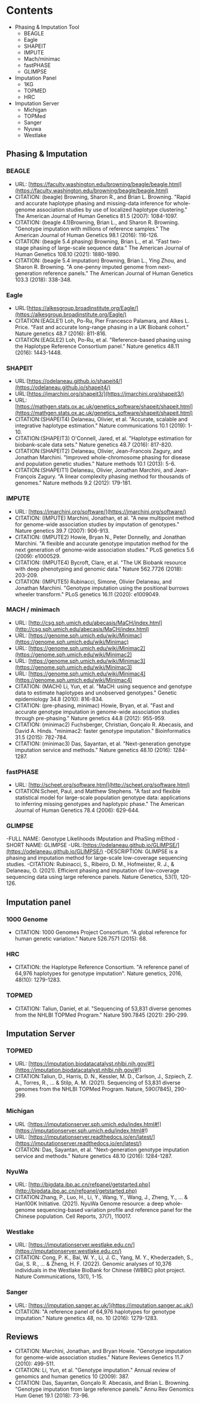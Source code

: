 # Contents
- Phasing & Imputation Tool
    - BEAGLE
    - Eagle
    - SHAPEIT
    - IMPUTE
    - Mach/minimac
    - fastPHASE
    - GLIMPSE
- Imputation Panel
    - 1KG
    - TOPMED
    - HRC
- Imputation Server
    - Michigan
    - TOPMed
    - Sanger
    - Nyuwa
    - Westlake

## Phasing & Imputation
### BEAGLE
- URL: [https://faculty.washington.edu/browning/beagle/beagle.html](https://faculty.washington.edu/browning/beagle/beagle.html)
- CITATION: (beagle) Browning, Sharon R., and Brian L. Browning. "Rapid and accurate haplotype phasing and missing-data inference for whole-genome association studies by use of localized haplotype clustering." The American Journal of Human Genetics 81.5 (2007): 1084-1097.
- CITATION: (beagle 4.1)Browning, Brian L., and Sharon R. Browning. "Genotype imputation with millions of reference samples." The American Journal of Human Genetics 98.1 (2016): 116-126.
- CITATION: (beagle 5.4 phasing) Browning, Brian L., et al. "Fast two-stage phasing of large-scale sequence data." The American Journal of Human Genetics 108.10 (2021): 1880-1890.
- CITATION: (beagle 5.4 imputation) Browning, Brian L., Ying Zhou, and Sharon R. Browning. "A one-penny imputed genome from next-generation reference panels." The American Journal of Human Genetics 103.3 (2018): 338-348.

### Eagle 
- URL:[https://alkesgroup.broadinstitute.org/Eagle/](https://alkesgroup.broadinstitute.org/Eagle/)
- CITATION:(EAGLE1) Loh, Po-Ru, Pier Francesco Palamara, and Alkes L. Price. "Fast and accurate long-range phasing in a UK Biobank cohort." Nature genetics 48.7 (2016): 811-816.
- CITATION:(EAGLE2) Loh, Po-Ru, et al. "Reference-based phasing using the Haplotype Reference Consortium panel." Nature genetics 48.11 (2016): 1443-1448.

### SHAPEIT
- URL:[https://odelaneau.github.io/shapeit4/](https://odelaneau.github.io/shapeit4/)
- URL:[https://jmarchini.org/shapeit3/](https://jmarchini.org/shapeit3/)
- URL:[https://mathgen.stats.ox.ac.uk/genetics_software/shapeit/shapeit.html](https://mathgen.stats.ox.ac.uk/genetics_software/shapeit/shapeit.html)
- CITATION:(SHAPEIT4) Delaneau, Olivier, et al. "Accurate, scalable and integrative haplotype estimation." Nature communications 10.1 (2019): 1-10.
- CITATION:(SHAPEIT3) O'Connell, Jared, et al. "Haplotype estimation for biobank-scale data sets." Nature genetics 48.7 (2016): 817-820.
- CITATION:(SHAPEIT2) Delaneau, Olivier, Jean-Francois Zagury, and Jonathan Marchini. "Improved whole-chromosome phasing for disease and population genetic studies." Nature methods 10.1 (2013): 5-6.
- CITATION:(SHAPEIT1) Delaneau, Olivier, Jonathan Marchini, and Jean-François Zagury. "A linear complexity phasing method for thousands of genomes." Nature methods 9.2 (2012): 179-181.

### IMPUTE
- URL: [https://jmarchini.org/software/](https://jmarchini.org/software/)
- CITATION: (IMPUTE) Marchini, Jonathan, et al. "A new multipoint method for genome-wide association studies by imputation of genotypes." Nature genetics 39.7 (2007): 906-913.
- CITATION: (IMPUTE2) Howie, Bryan N., Peter Donnelly, and Jonathan Marchini. "A flexible and accurate genotype imputation method for the next generation of genome-wide association studies." PLoS genetics 5.6 (2009): e1000529.
- CITATION: (IMPUTE4) Bycroft, Clare, et al. "The UK Biobank resource with deep phenotyping and genomic data." Nature 562.7726 (2018): 203-209.
- CITATION: (IMPUTE5) Rubinacci, Simone, Olivier Delaneau, and Jonathan Marchini. "Genotype imputation using the positional burrows wheeler transform." PLoS genetics 16.11 (2020): e1009049.

### MACH / minimach
- URL: [http://csg.sph.umich.edu/abecasis/MaCH/index.html](http://csg.sph.umich.edu/abecasis/MaCH/index.html)
- URL: [https://genome.sph.umich.edu/wiki/Minimac](https://genome.sph.umich.edu/wiki/Minimac)
- URL: [https://genome.sph.umich.edu/wiki/Minimac2](https://genome.sph.umich.edu/wiki/Minimac2)
- URL: [https://genome.sph.umich.edu/wiki/Minimac3](https://genome.sph.umich.edu/wiki/Minimac3)
- URL: [https://genome.sph.umich.edu/wiki/Minimac4](https://genome.sph.umich.edu/wiki/Minimac4)
- CITATION: (MACH) Li, Yun, et al. "MaCH: using sequence and genotype data to estimate haplotypes and unobserved genotypes." Genetic epidemiology 34.8 (2010): 816-834.
- CITATION: (pre-phasing, minimac) Howie, Bryan, et al. "Fast and accurate genotype imputation in genome-wide association studies through pre-phasing." Nature genetics 44.8 (2012): 955-959.
- CITATION: (minimac2) Fuchsberger, Christian, Gonçalo R. Abecasis, and David A. Hinds. "minimac2: faster genotype imputation." Bioinformatics 31.5 (2015): 782-784.
- CITATION: (minimac3) Das, Sayantan, et al. "Next-generation genotype imputation service and methods." Nature genetics 48.10 (2016): 1284-1287.

### fastPHASE
- URL: [http://scheet.org/software.html](http://scheet.org/software.html)
- CITATION:Scheet, Paul, and Matthew Stephens. "A fast and flexible statistical model for large-scale population genotype data: applications to inferring missing genotypes and haplotypic phase." The American Journal of Human Genetics 78.4 (2006): 629-644.

### GLIMPSE
-FULL NAME: Genotype Likelihoods IMputation and PhaSing mEthod
-SHORT NAME:  GLIMPSE
-URL:[https://odelaneau.github.io/GLIMPSE/](https://odelaneau.github.io/GLIMPSE/)
-DESCRIPTION: GLIMPSE is a phasing and imputation method for large-scale low-coverage sequencing studies.
-CITATION: Rubinacci, S., Ribeiro, D. M., Hofmeister, R. J., & Delaneau, O. (2021). Efficient phasing and imputation of low-coverage sequencing data using large reference panels. Nature Genetics, 53(1), 120-126.


## Imputation panel
### 1000 Genome
- CITATION: 1000 Genomes Project Consortium. "A global reference for human genetic variation." Nature 526.7571 (2015): 68.
### HRC
- CITATION: the Haplotype Reference Consortium. "A reference panel of 64,976 haplotypes for genotype imputation". Nature genetics, 2016, 48(10): 1279-1283.
### TOPMED
- CITATION: Taliun, Daniel, et al. "Sequencing of 53,831 diverse genomes from the NHLBI TOPMed Program." Nature 590.7845 (2021): 290-299.

## Imputation Server
### TOPMED
- URL: [https://imputation.biodatacatalyst.nhlbi.nih.gov/#!](https://imputation.biodatacatalyst.nhlbi.nih.gov/#!)
- CITATION:Taliun, D., Harris, D. N., Kessler, M. D., Carlson, J., Szpiech, Z. A., Torres, R., ... & Stilp, A. M. (2021). Sequencing of 53,831 diverse genomes from the NHLBI TOPMed Program. Nature, 590(7845), 290-299.

### Michigan
- URL :[https://imputationserver.sph.umich.edu/index.html#!](https://imputationserver.sph.umich.edu/index.html#!)
- URL: [https://imputationserver.readthedocs.io/en/latest/](https://imputationserver.readthedocs.io/en/latest/)
- CITATION: Das, Sayantan, et al. "Next-generation genotype imputation service and methods." Nature genetics 48.10 (2016): 1284-1287.

### NyuWa 
- URL: [http://bigdata.ibp.ac.cn/refpanel/getstarted.php](http://bigdata.ibp.ac.cn/refpanel/getstarted.php)
- CITATION:Zhang, P., Luo, H., Li, Y., Wang, Y., Wang, J., Zheng, Y., ... & Han100K Initiative. (2021). NyuWa Genome resource: a deep whole-genome sequencing-based variation profile and reference panel for the Chinese population. Cell Reports, 37(7), 110017.

### Westlake
- URL: [https://imputationserver.westlake.edu.cn/](https://imputationserver.westlake.edu.cn/)
- CITATION: Cong, P. K., Bai, W. Y., Li, J. C., Yang, M. Y., Khederzadeh, S., Gai, S. R., ... & Zheng, H. F. (2022). Genomic analyses of 10,376 individuals in the Westlake BioBank for Chinese (WBBC) pilot project. Nature Communications, 13(1), 1-15.

### Sanger
- URL: [https://imputation.sanger.ac.uk/](https://imputation.sanger.ac.uk/)
- CITATION: "A reference panel of 64,976 haplotypes for genotype imputation." Nature genetics 48, no. 10 (2016): 1279-1283.

## Reviews
- CITATION: Marchini, Jonathan, and Bryan Howie. "Genotype imputation for genome-wide association studies." Nature Reviews Genetics 11.7 (2010): 499-511.
- CITATION: Li, Yun, et al. "Genotype imputation." Annual review of genomics and human genetics 10 (2009): 387.
- CITATION: Das, Sayantan, Gonçalo R. Abecasis, and Brian L. Browning. "Genotype imputation from large reference panels." Annu Rev Genomics Hum Genet 19.1 (2018): 73-96.
